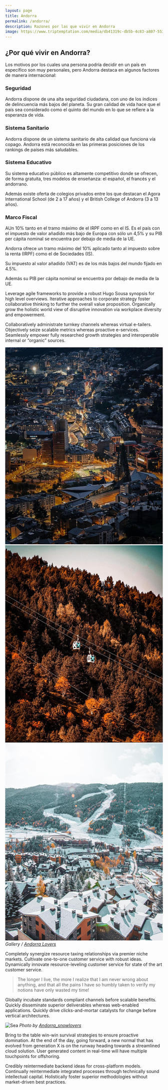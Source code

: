 ```yaml
---
layout: page
title: Andorra
permalink: /andorra/
description: Razones por las que vivir en Andorra
image: https://www.triptemptation.com/media/db41319c-db5b-4c83-a807-5534550f4896/qPy2BA/Blog/Ingus/Andorra/Andorra-in-the-mountains.jpg
---
```

## ¿Por qué vivir en Andorra?

Los motivos por los cuales una persona podría decidir en un país en específico son muy personales, pero Andorra destaca en algunos factores de manera internacional:

### S﻿eguridad

Andorra dispone de una alta seguridad ciudadana, con uno de los índices de delincuencia más bajos del planeta. Su gran calidad de vida hace que el país sea considerado como el quinto del mundo en lo que se refiere a la esperanza de vida.

### S﻿istema Sanitario

A﻿ndorra dispone de un sistema sanitario de alta calidad que funciona vía copago. Andorra está reconocida en las primeras posiciones de los rankings de países más saludables.

### S﻿istema Educativo

Su sistema educativo público es altamente competitivo donde se ofrecen, de forma gratuita, tres modelos de enseñanza: el español, el francés y el andorrano.

A﻿demás existe oferta de colegios privados entre los que destacan el Agora International School (de 2 a 17 años)  y el British College of Andorra (3 a 13 años).



### M﻿arco Fiscal

AUn 10% tanto en el tramo máximo de
el IRPF como en el IS. Es el país con
el impuesto de valor añadido más bajo
de Europa con sólo un 4,5% y su
PIB per cápita nominal se encuentra por
debajo de media de la UE.

A﻿ndorra ofrece un tramo máximo del 10% aplicado tanto al impuesto sobre la renta (IRPF) como el de Sociedades (IS).

Su impuesto al valor añadido (VAT) es de los más bajos del mundo fijado en 4.5%.

A﻿demás su PIB per cápita nominal se encuentra por debajo de media de la UE.

Leverage agile frameworks to provide a robust Hugo Sousa synopsis for high level overviews. Iterative approaches to corporate strategy foster collaborative thinking to further the overall value proposition. Organically grow the holistic world view of disruptive innovation via workplace diversity and empowerment.

Collaboratively administrate turnkey channels whereas virtual e-tailers. Objectively seize scalable metrics whereas proactive e-services. Seamlessly empower fully researched growth strategies and interoperable internal or “organic” sources.

<div class="gallery-box">
  <div class="gallery">
    <img src="/images/andorra/andorra-night.jpg" loading="lazy">
    <img src="/images/andorra/atumn.jpg" loading="lazy">
    <img src="/images/andorra/andorra-winter.jpg" loading="lazy">
  </div>
  <em>Gallery / <a href="https://www.instagram.com/andorralovers/" target="_blank">Andorra Lovers</a></em>
</div>

Completely synergize resource taxing relationships via premier niche markets. Cultivate one-to-one customer service with robust ideas. Dynamically innovate resource-leveling customer service for state of the art customer service.

> The longer I live, the more I realize that I am never wrong about anything, and that all the pains I have so humbly taken to verify my notions have only wasted my time!

Globally incubate standards compliant channels before scalable benefits. Quickly disseminate superior deliverables whereas web-enabled applications. Quickly drive clicks-and-mortar catalysts for change before vertical architectures.

![Sea]({{site.baseurl}}/images/andorra/andorra-skii.jpg)
*Photo by [Andorra_snowlovers](https://www.instagram.com/andorra_snowlovers/)*

Bring to the table win-win survival strategies to ensure proactive domination. At the end of the day, going forward, a new normal that has evolved from generation X is on the runway heading towards a streamlined cloud solution. User generated content in real-time will have multiple touchpoints for offshoring.

Credibly reintermediate backend ideas for cross-platform models. Continually reintermediate integrated processes through technically sound intellectual capital. Holistically foster superior methodologies without market-driven best practices.